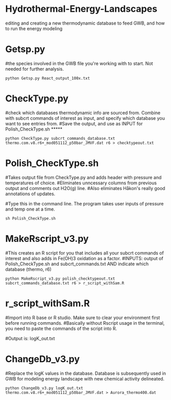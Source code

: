 # Hydrothermal-Energy-Landscapes
editing and creating a new thermodynamic database to feed GWB, and how to run the energy modeling

# Getsp.py
#the species involved in the GWB file you're working with to start. Not needed for further analysis.

```
python Getsp.py React_output_100x.txt
```

# CheckType.py
#check which databases thermodynamic info are sourced from. Combine with subcrt commands of interest as input, and specify which database you want to see entries from.
#Save the output, and use as INPUT for Polish_CheckType.sh  *****

```
python CheckType.py subcrt_commands_database.txt thermo.com.v8.r6+_mod051112_p50bar_JMVF.dat r6 > checktypeout.txt
```


# Polish_CheckType.sh
#Takes output file from CheckType.py and adds header with pressure and temperatures of choice. 
#Eliminates unncessary columns from previous output and comments out H2O(g) line.
#Also eliminates Håkon's really good annotations of updates.

#Type this in the command line. The program takes user inputs of pressure and temp one at a time.
```
sh Polish_CheckType.sh
```

# MakeRscript_v3.py
#This creates an R script for you that includes all your subcrt commands of interest and also adds in Fe(OH)3 oxidation as a factor.
#INPUTS: output of Polish_CheckType.sh and subcrt_commands.txt AND indicate which database (thermo, r6)

```
python MakeRscript_v3.py polish_checktypeout.txt subcrt_commands_database.txt r6 > r_script_withSam.R
```

# r_script_withSam.R
#Import into R base or R studio. Make sure to clear your environment first before running commands.
#Basically without Rscript usage in the terminal, you need to paste the commands of the script into R.

#Output is: logK_out.txt

# ChangeDb_v3.py 
#Replace the logK values in the database. Database is subsequently used in GWB for modeling energy landscape with new chemical activity delineated.
```
python ChangeDb_v3.py logK_out.txt thermo.com.v8.r6+_mod051112_p50bar_JMVF.dat > Aurora_thermo400.dat 
```
